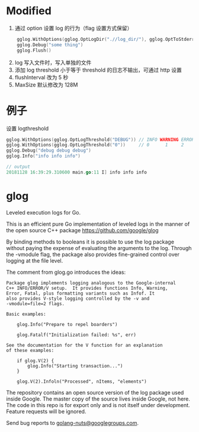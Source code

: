 # Modified

1. 通过 option 设置 log 的行为（flag 设置方式保留）

```go
    gglog.WithOptions(gglog.OptLogDir(".//log_dir/"), gglog.OptToStderr())
    gglog.Debug("some thing")
    gglog.Flush()
```

2. log 写入文件时，写入单独的文件
3. 添加 log threshold 小于等于 threshold 的日志不输出，可通过 http 设置
4. flushInterval 改为 5 秒
5. MaxSize 默认修改为 128M

# 例子

设置 logthreshold

```go
gglog.WithOptions(gglog.OptLogThreshold("DEBUG")) // INFO WARNING ERROR FATAL
gglog.WithOptions(gglog.OptLogThreshold("0"))     // 0		1     2     3
gglog.Debug("debug debug debug")
gglog.Info("info info info")

// output
20181128 16:39:29.310600 main.go:11 I] info info info
```

# glog

Leveled execution logs for Go.

This is an efficient pure Go implementation of leveled logs in the
manner of the open source C++ package
https://github.com/google/glog

By binding methods to booleans it is possible to use the log package
without paying the expense of evaluating the arguments to the log.
Through the -vmodule flag, the package also provides fine-grained
control over logging at the file level.

The comment from glog.go introduces the ideas:

    Package glog implements logging analogous to the Google-internal
    C++ INFO/ERROR/V setup.  It provides functions Info, Warning,
    Error, Fatal, plus formatting variants such as Infof. It
    also provides V-style logging controlled by the -v and
    -vmodule=file=2 flags.

    Basic examples:

    	glog.Info("Prepare to repel boarders")

    	glog.Fatalf("Initialization failed: %s", err)

    See the documentation for the V function for an explanation
    of these examples:

    	if glog.V(2) {
    		glog.Info("Starting transaction...")
    	}

    	glog.V(2).Infoln("Processed", nItems, "elements")

The repository contains an open source version of the log package
used inside Google. The master copy of the source lives inside
Google, not here. The code in this repo is for export only and is not itself
under development. Feature requests will be ignored.

Send bug reports to golang-nuts@googlegroups.com.
